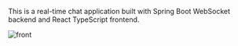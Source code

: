 This is a real-time chat application built with Spring Boot WebSocket backend and React TypeScript frontend.

![front](https://github.com/user-attachments/assets/6709b442-11da-4cdd-bbf0-34b7500a2b62)
